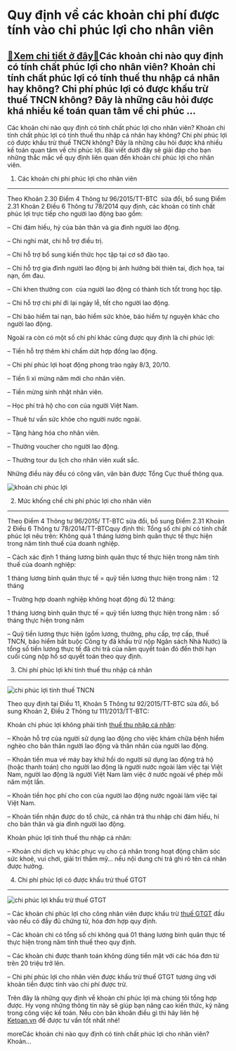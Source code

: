 Quy định về các khoản chi phí được tính vào chi phúc lợi cho nhân viên
======================================================================

[:gift:Xem chi tiết ở đây:gift:](https://hddtvn.com/quy-dinh-ve-cac-khoan-chi-phi-duoc-tinh-vao-chi-phuc-loi-cho-nhan-vien/)Các khoản chi nào quy định có tính chất phúc lợi cho nhân viên? Khoản chi tính chất phúc lợi có tính thuế thu nhập cá nhân hay không? Chi phí phúc lợi có được khấu trừ thuế TNCN không? Đây là những câu hỏi được khá nhiều kế toán quan tâm về chi phúc …
-----------------------------------------------------------------------------------------------------------------------------------------------------------------------------------------------------------------------------------------------------------

Các khoản chi nào quy định có tính chất phúc lợi cho nhân viên? Khoản chi tính chất phúc lợi có tính thuế thu nhập cá nhân hay không? Chi phí phúc lợi có được khấu trừ thuế TNCN không? Đây là những câu hỏi được khá nhiều kế toán quan tâm về chi phúc lợi. Bài viết dưới đây sẽ giải đáp cho bạn những thắc mắc về quy định liên quan đến khoản chi phúc lợi cho nhân viên.


1. Các khoản chi phí phúc lợi cho nhân viên
-------------------------------------------


Theo Khoản 2.30 Điểm 4 Thông tư 96/2015/TT-BTC  sửa đổi, bổ sung Điểm 2.31 Khoản 2 Điều 6 Thông tư 78/2014 quy định, các khoản có tính chất phúc lợi trực tiếp cho người lao động bao gồm:


– Chi đám hiếu, hỷ của bản thân và gia đình người lao động.


– Chi nghỉ mát, chi hỗ trợ điều trị.


– Chi hỗ trợ bổ sung kiến thức học tập tại cơ sở đào tạo.


– Chi hỗ trợ gia đình người lao động bị ảnh hưởng bởi thiên tai, địch họa, tai nạn, ốm đau.


– Chi khen thưởng con  của người lao động có thành tích tốt trong học tập.


– Chi hỗ trợ chi phí đi lại ngày lễ, tết cho người lao động.


– Chi bảo hiểm tai nạn, bảo hiểm sức khỏe, bảo hiểm tự nguyện khác cho người lao động.


Ngoài ra còn có một số chi phí khác cũng được quy định là chi phúc lợi:


– Tiền hỗ trợ thêm khi chấm dứt hợp đồng lao động.


– Chi phí phúc lợi hoạt động phong trào ngày 8/3, 20/10.


– Tiền lì xì mừng năm mới cho nhân viên.


– Tiền mừng sinh nhật nhân viên.


– Học phí trả hộ cho con của người Việt Nam.


– Thuê tư vấn sức khỏe cho người nước ngoài.


– Tặng hàng hóa cho nhân viên.


– Thưởng voucher cho người lao động.


– Thưởng tour du lịch cho nhân viên xuất sắc.


Những điều này đều có công văn, văn bản được Tổng Cục thuế thông qua.


![khoản chi phúc lợi](https://hddtvn.com/wp-content/uploads/2021/01/quà-tặng-8-3-cho-sếp-nữ.png)


2. Mức khống chế chi phí phúc lợi cho nhân viên
-----------------------------------------------


Theo Điểm 4 Thông tư 96/2015/ TT-BTC sửa đổi, bổ sung Điểm 2.31 Khoản 2 Điều 6 Thông tư 78/2014/TT-BTCquy định thì: Tổng số chi phí có tính chất phúc lợi nêu trên: Không quá 1 tháng lương bình quân thực tế thực hiện trong năm tính thuế của doanh nghiệp.


– Cách xác định 1 tháng lương bình quân thực tế thực hiện trong năm tính thuế của doanh nghiệp:


1 tháng lương bình quân thực tế = quỹ tiền lương thực hiện trong năm : 12 tháng


– Trường hợp doanh nghiệp không hoạt động đủ 12 tháng:


1 tháng lương bình quân thực tế = quỹ tiền lương thực hiện trong năm : số tháng thực hiện trong năm


– Quỹ tiền lương thực hiện (gồm lương, thưởng, phụ cấp, trợ cấp, thuế TNCN, bảo hiểm bắt buộc Công ty đã khấu trừ nộp Ngân sách Nhà Nước) là tổng số tiền lương thực tế đã chi trả của năm quyết toán đó đến thời hạn cuối cùng nộp hồ sơ quyết toán theo quy định.


3. Chi phí phúc lợi khi tính thuế thu nhập cá nhân
--------------------------------------------------


![chi phúc lợi tính thuế TNCN](https://hddtvn.com/wp-content/uploads/2021/01/iStock_83756247_LARGE-e1467900483934-878x494-tile.jpg)


Theo quy định tại Điều 11, Khoản 5 Thông tư 92/2015/TT-BTC sửa đổi, bổ sung Khoản 2, Điều 2 Thông tư 111/2013/TT-BTC:


Khoản chi phúc lợi không phải tính [thuế thu nhập cá nhân](#):


– Khoản hỗ trợ của người sử dụng lao động cho việc khám chữa bệnh hiểm nghèo cho bản thân người lao động và thân nhân của người lao động.


– Khoản tiền mua vé máy bay khứ hồi do người sử dụng lao động trả hộ (hoặc thanh toán) cho người lao động là người nước ngoài làm việc tại Việt Nam, người lao động là người Việt Nam làm việc ở nước ngoài về phép mỗi năm một lần.


– Khoản tiền học phí cho con của người lao động nước ngoài làm việc tại Việt Nam.


– Khoản tiền nhận được do tổ chức, cá nhân trả thu nhập chi đám hiếu, hỉ cho bản thân và gia đình người lao động.


Khoản phúc lợi tính thuế thu nhập cá nhân:


– Khoản chi dịch vụ khác phục vụ cho cá nhân trong hoạt động chăm sóc sức khoẻ, vui chơi, giải trí thẩm mỹ… nếu nội dung chi trả ghi rõ tên cá nhân được hưởng.


4. Chi phí phúc lợi có được khấu trừ thuế GTGT
----------------------------------------------


![chi phúc lợi khấu trừ thuế GTGT](https://hddtvn.com/wp-content/uploads/2021/01/fweqwf.jpg)


– Các khoản chi phúc lợi cho công nhân viên được khấu trừ [thuế GTGT](#) đầu vào nếu có đầy đủ chứng từ, hóa đơn hợp quy định.


– Các khoản chi có tổng số chi không quá 01 tháng lương bình quân thực tế thực hiện trong năm tính thuế theo quy định.


– Các khoản chi được thanh toán không dùng tiền mặt với các hóa đơn từ trên 20 triệu trở lên.


– Chi phí phúc lợi cho nhân viên được khấu trừ thuế GTGT tương ứng với khoản tiền được tính vào chi phí được trừ.


Trên đây là những quy định về khoản chi phúc lợi mà chúng tôi tổng hợp được. Hy vọng những thông tin này sẽ giúp bạn nâng cao kiến thức, kỹ năng trong công việc kế toán. Nếu còn băn khoăn điều gì thì hãy liên hệ [Ketoan.vn](http://www.ketoan.vn) để được tư vấn tốt nhất nhé!



moreCác khoản chi nào quy định có tính chất phúc lợi cho nhân viên? Khoản…

